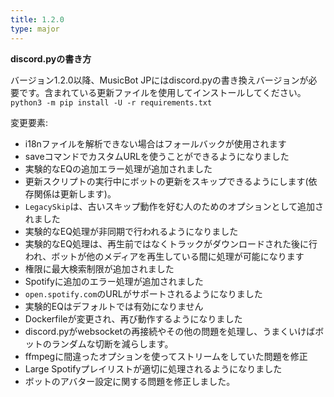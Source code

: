 ```yaml
---
title: 1.2.0
type: major
---
```


**discord.pyの書き方**

バージョン1.2.0以降、MusicBot JPにはdiscord.pyの書き換えバージョンが必要です。含まれている更新ファイルを使用してインストールしてください。
`python3 -m pip install -U -r requirements.txt`

変更要素:

* i18nファイルを解析できない場合はフォールバックが使用されます
* saveコマンドでカスタムURLを使うことができるようになりました
* 実験的なEQの追加エラー処理が追加されました
* 更新スクリプトの実行中にボットの更新をスキップできるようにします(依存関係は更新します)。
* `LegacySkip`は、古いスキップ動作を好む人のためのオプションとして追加されました
* 実験的なEQ処理が非同期で行われるようになりました
* 実験的なEQ処理は、再生前ではなくトラックがダウンロードされた後に行われ、ボットが他のメディアを再生している間に処理が可能になります
* 権限に最大検索制限が追加されました
* Spotifyに追加のエラー処理が追加されました
* `open.spotify.com`のURLがサポートされるようになりました
* 実験的EQはデフォルトでは有効になりません
*  Dockerfileが変更され、再び動作するようになりました
* discord.pyがwebsocketの再接続やその他の問題を処理し、うまくいけばボットのランダムな切断を減らします。
* ffmpegに間違ったオプションを使ってストリームをしていた問題を修正
* Large Spotifyプレイリストが適切に処理されるようになりました
* ボットのアバター設定に関する問題を修正しました。